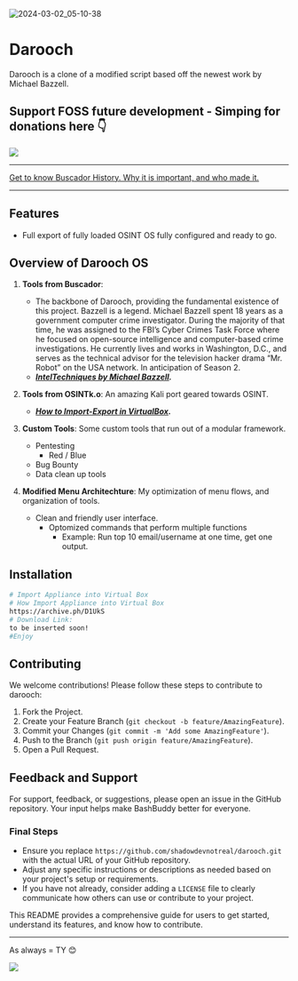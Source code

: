 ![2024-03-02_05-10-38](https://github.com/shadowdevnotreal/darooch/assets/43219706/cbf203fd-97b5-4068-a7a0-773f5aae92d3)


# Darooch

Darooch is a clone of a modified script based off the newest work by Michael Bazzell.

## Support FOSS future development - Simping for donations here 👇

<a href="https://www.buymeacoffee.com/notarealdev">
    <img src="https://img.buymeacoffee.com/button-api/?text=Buy me a cat&emoji=🐈&slug=notarealdev&button_colour=9123cd&font_colour=ffffff&font_family=Bree&outline_colour=ffffff&coffee_colour=FFDD00" />
</a>

---

[Get to know Buscador History. Why it is important, and who made it.](https://github.com/shadowdevnotreal/darooch.wiki.git/)

---

## Features

- Full export of fully loaded OSINT OS fully configured and ready to go.

## Overview of Darooch OS

1. **Tools from Buscador**:
   - The backbone of Darooch, providing the fundamental existence of this project. Bazzell is a legend. Michael Bazzell spent 18 years as a government computer crime investigator. During the majority of that time, he was assigned to the FBI’s Cyber Crimes Task Force where he focused on open-source intelligence and computer-based crime investigations. He currently lives and works in Washington, D.C., and serves as the technical advisor for the television hacker drama “Mr. Robot” on the USA network. In anticipation of Season 2.
   - ***[IntelTechniques by Michael Bazzell](https://inteltechniques.com/).***

3. **Tools from OSINTk.o**: An amazing Kali port geared towards OSINT.
   - ***[How to Import-Export in VirtualBox](https://archive.ph/D1UkS).***

4. **Custom Tools**: Some custom tools that run out of a modular framework.
   - Pentesting
     - Red / Blue
   - Bug Bounty
   - Data clean up tools

5. **Modified Menu Architechture**: My optimization of menu flows, and organization of tools.
   - Clean and friendly user interface.
     - Optomized commands that perform multiple functions
       - Example: Run top 10 email/username at one time, get one output.


## Installation

```bash
# Import Appliance into Virtual Box
# How Import Appliance into Virtual Box
https://archive.ph/D1UkS
# Download Link:
to be inserted soon!
#Enjoy
```

## Contributing

We welcome contributions! Please follow these steps to contribute to darooch:

1. Fork the Project.
2. Create your Feature Branch (`git checkout -b feature/AmazingFeature`).
3. Commit your Changes (`git commit -m 'Add some AmazingFeature'`).
4. Push to the Branch (`git push origin feature/AmazingFeature`).
5. Open a Pull Request.

## Feedback and Support

For support, feedback, or suggestions, please open an issue in the GitHub repository. Your input helps make BashBuddy better for everyone.

### Final Steps

- Ensure you replace `https://github.com/shadowdevnotreal/darooch.git` with the actual URL of your GitHub repository.
- Adjust any specific instructions or descriptions as needed based on your project's setup or requirements.
- If you have not already, consider adding a `LICENSE` file to clearly communicate how others can use or contribute to your project.

This README provides a comprehensive guide for users to get started, understand its features, and know how to contribute.

---

As always = TY 😊 

<a href="https://www.buymeacoffee.com/notarealdev">
    <img src="https://img.buymeacoffee.com/button-api/?text=Buy me a cat&emoji=🐈&slug=notarealdev&button_colour=9123cd&font_colour=ffffff&font_family=Bree&outline_colour=ffffff&coffee_colour=FFDD00" />
</a>
